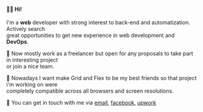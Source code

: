 #### 🙋‍♂️ Hi!

I'm a **web** developer with strong interest to back-end and automatization. Actively search <br/>great opportunities to get new experience in web development and **DevOps**.

:wrench: Now mostly work as a freelancer but open for any proposals to take part in interesting project<br/>
or join a nice team.<br/>

🌱 Nowadays I want make Grid and Flex to be my best friends so that project i'm working on were<br/>
completely compatible across all browsers and screen resolutions.

:speech_balloon: You can get in touch with me via [email](mailto:puer.robustus@gmail.com), [facebook](https://www.facebook.com/yaroslav.bashmakoff), [upwork](https://www.upwork.com/o/profiles/users/~0193083a7b1918cfbf/?s=1110580755107926016)
